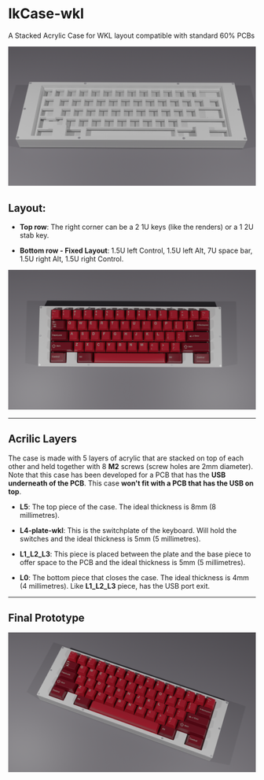 # IkCase-wkl

A Stacked Acrylic Case for WKL layout compatible with standard 60% PCBs

![IkCase-wkl](./renders/5.png)

## Layout:

- **Top row**: The right corner can be a 2 1U keys (like the renders) or a 1 2U stab key.

- **Bottom row - Fixed Layout**: 1.5U left Control, 1.5U left Alt, 7U space bar, 1.5U right Alt, 1.5U right Control.

![IkCase-wkl](./renders/3.png)

---

## Acrilic Layers

The case is made with 5 layers of acrylic that are stacked on top of each other and held together with 8 **M2** screws (screw holes are 2mm diameter).
Note that this case has been developed for a PCB that has the **USB underneath of the PCB**. This case **won't fit with a PCB that has the USB on top**.

- **L5**: The top piece of the case. The ideal thickness is 8mm (8 millimetres).

- **L4-plate-wkl**: This is the switchplate of the keyboard. Will hold the switches and the ideal thickness is 5mm (5 millimetres).

- **L1_L2_L3**: This piece is placed between the plate and the base piece to offer space to the PCB and the ideal thickness is 5mm (5 millimetres).

- **L0**: The bottom piece that closes the case. The ideal thickness is 4mm (4 millimetres). Like **L1_L2_L3** piece, has the USB port exit.

---

## Final Prototype

![IkCase-hhkb](./renders/4.png)
